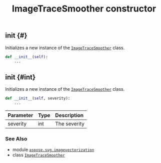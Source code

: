 ﻿---
title: ImageTraceSmoother constructor
second_title: Aspose.SVG for Python via .NET API References
description: 
type: docs
weight: 10
url: /python-net/aspose.svg.imagevectorization/imagetracesmoother/__init__/
is_root: false
---

## __init__ {#}

Initializes a new instance of the [`ImageTraceSmoother`](/svg/python-net/aspose.svg.imagevectorization/imagetracesmoother) class.



```python
def __init__(self):
    ...
```




## __init__ {#int}

Initializes a new instance of the [`ImageTraceSmoother`](/svg/python-net/aspose.svg.imagevectorization/imagetracesmoother) class.



```python
def __init__(self, severity):
    ...
```


| Parameter | Type | Description |
| :- | :- | :- |
| severity | int | The severity |



### See Also
* module [`aspose.svg.imagevectorization`](../../)
* class [`ImageTraceSmoother`](/svg/python-net/aspose.svg.imagevectorization/imagetracesmoother)
